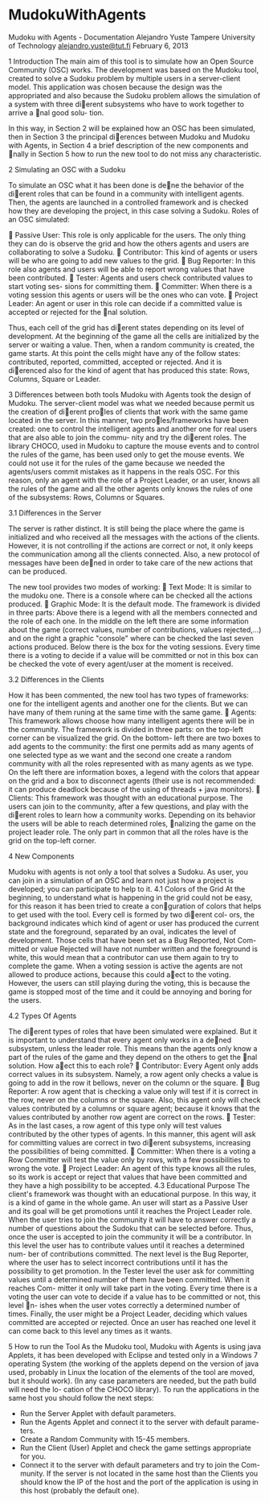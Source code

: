 MudokuWithAgents
================

Mudoku with Agents - Documentation
Alejandro Yuste
Tampere University of Technology
alejandro.yuste@tut.fi
February 6, 2013

1 Introduction
The main aim of this tool is to simulate how an Open Source Community
(OSC) works. The development was based on the Mudoku tool, created to
solve a Sudoku problem by multiple users in a server-client model. This
application was chosen because the design was the appropriated and also
because the Sudoku problem allows the simulation of a system with three
dierent subsystems who have to work together to arrive a nal good solu-
tion.

In this way, in Section 2 will be explained how an OSC has been simulated,
then in Section 3 the principal dierences between Mudoku and Mudoku with
Agents, in Section 4 a brief description of the new components and nally in
Section 5 how to run the new tool to do not miss any characteristic.

2 Simulating an OSC with a Sudoku

To simulate an OSC what it has been done is dene the behavior of the
dierent roles that can be found in a community with intelligent agents.
Then, the agents are launched in a controlled framework and is checked how
they are developing the project, in this case solving a Sudoku. Roles of an
OSC simulated:

 Passive User: This role is only applicable for the users. The only thing
they can do is observe the grid and how the others agents and users
are collaborating to solve a Sudoku.
 Contributor: This kind of agents or users will be who are going to add
new values to the grid.
 Bug Reporter: In this role also agents and users will be able to report
wrong values that have been contributed.
 Tester: Agents and users check contributed values to start voting ses-
sions for committing them.
 Committer: When there is a voting session this agents or users will be
the ones who can vote.
 Project Leader: An agent or user in this role can decide if a committed
value is accepted or rejected for the nal solution.

Thus, each cell of the grid has dierent states depending on its level of
development. At the beginning of the game all the cells are initialized by
the server or waiting a value. Then, when a random community is created,
the game starts. At this point the cells might have any of the follow states:
contributed, reported, committed, accepted or rejected. And it is dierenced
also for the kind of agent that has produced this state: Rows, Columns,
Square or Leader.

3 Differences between both tools
Mudoku with Agents took the design of Mudoku. The server-client model
was what we needed because permit us the creation of dierent proles of
clients that work with the same game located in the server. In this manner,
two proles/frameworks have been created: one to control the intelligent
agents and another one for real users that are also able to join the commu-
nity and try the dierent roles.
The library CHOCO, used in Mudoku to capture the mouse events and to
control the rules of the game, has been used only to get the mouse events. We
could not use it for the rules of the game because we needed the agents/users
commit mistakes as it happens in the reals OSC. For this reason, only an
agent with the role of a Project Leader, or an user, knows all the rules of the
game and all the other agents only knows the rules of one of the subsystems:
Rows, Columns or Squares.


3.1 Differences in the Server

The server is rather distinct. It is still being the place where the game is
initialized and who received all the messages with the actions of the clients.
However, it is not controlling if the actions are correct or not, it only keeps
the communication among all the clients connected. Also, a new protocol of
messages have been dened in order to take care of the new actions that can
be produced.

The new tool provides two modes of working:
 Text Mode: It is similar to the mudoku one. There is a console where
can be checked all the actions produced.
 Graphic Mode: It is the default mode. The framework is divided in
three parts: Above there is a legend with all the members connected
and the role of each one. In the middle on the left there are some
information about the game (correct values, number of contributions,
values rejected,...) and on the right a graphic "console" where can be
checked the last seven actions produced. Below there is the box for
the voting sessions. Every time there is a voting to decide if a value
will be committed or not in this box can be checked the vote of every
agent/user at the moment is received.

3.2 Differences in the Clients

How it has been commented, the new tool has two types of frameworks: one
for the intelligent agents and another one for the clients. But we can have
many of them runing at the same time with the same game.
 Agents: This framework allows choose how many intelligent agents
there will be in the community. The framework is divided in three
parts: on the top-left corner can be visualized the grid. On the bottom-
left there are two boxes to add agents to the community: the first one
permits add as many agents of one selected type as we want and the
second one create a random community with all the roles represented
with as many agents as we type. On the left there are information
boxes, a legend with the colors that appear on the grid and a box
to disconnect agents (their use is not recommended: it can produce
deadlock because of the using of threads + java monitors).
 Clients: This framework was thought with an educational purpose. The
users can join to the community, after a few questions, and play with
the dierent roles to learn how a community works. Depending on its
behavior the users will be able to reach determined roles, nalizing the
game on the project leader role. The only part in common that all the
roles have is the grid on the top-left corner.


4 New Components


Mudoku with agents is not only a tool that solves a Sudoku. As user, you can
join in a simulation of an OSC and learn not just how a project is developed;
you can participate to help to it.
4.1 Colors of the Grid
At the beginning, to understand what is happening in the grid could not be
easy, for this reason it has been tried to create a conguration of colors that
helps to get used with the tool. Every cell is formed by two dierent col-
ors, the background indicates which kind of agent or user has produced the
current state and the foreground, separated by an oval, indicates the level of
development. Those cells that have been set as a Bug Reported, Not Com-
mitted or value Rejected will have not number written and the foreground
is white, this would mean that a contributor can use them again to try to
complete the game.
When a voting session is active the agents are not allowed to produce actions,
because this could aect to the voting. However, the users can still playing
during the voting, this is because the game is stopped most of the time and
it could be annoying and boring for the users.

4.2 Types Of Agents


The dierent types of roles that have been simulated were explained. But it is
important to understand that every agent only works in a dened subsystem,
unless the leader role. This means than the agents only know a part of the
rules of the game and they depend on the others to get the nal solution.
How aect this to each role?
 Contributor: Every Agent only adds correct values in its subsystem.
Namely, a row agent only checks a value is going to add in the row it
bellows, never on the column or the square.
 Bug Reporter: A row agent that is checking a value only will test if it
is correct in the row, never on the columns or the square. Also, this
agent only will check values contributed by a columns or square agent;
because it knows that the values contributed by another row agent are
correct on the rows.
 Tester: As in the last cases, a row agent of this type only will test values
contributed by the other types of agents. In this manner, this agent
will ask for committing values are correct in two dierent subsystems,
increasing the possibilities of being committed.
 Committer: When there is a voting a Row Committer will test the
value only by rows, with a few possibilities to wrong the vote.
 Project Leader: An agent of this type knows all the rules, so its work
is accept or reject that values that have been committed and they have
a high possibility to be accepted.
4.3 Educational Purpose
The client's framework was thought with an educational purpose. In this
way, it is a kind of game in the whole game. An user will start as a Passive
User and its goal will be get promotions until it reaches the Project Leader
role.
When the user tries to join the community it will have to answer correctly
a number of questions about the Sudoku that can be selected before. Thus,
once the user is accepted to join the community it will be a contributor. In
this level the user has to contribute values until it reaches a determined num-
ber of contributions committed. The next level is the Bug Reporter, where
the user has to select incorrect contributions until it has the possibility to
get promotion. In the Tester level the user ask for committing values until
a determined number of them have been committed. When it reaches Com-
mitter it only will take part in the voting. Every time there is a voting the
user can vote to decide if a value has to be committed or not, this level n-
ishes when the user votes correctly a determined number of times. Finally,
the user might be a Project Leader, deciding which values committed are
accepted or rejected.
Once an user has reached one level it can come back to this level any times
as it wants.

5 How to run the Tool
As the Mudoku tool, Mudoku with Agents is using java Applets, it has been
developed with Eclipse and tested only in a Windows 7 operating System
(the working of the applets depend on the version of java used, probably in
Linux the location of the elements of the tool are moved, but it should work).
(In any case parameters are needed, but the path build will need the lo-
cation of the CHOCO library). To run the applications in the same host you
should follow the next steps:

- Run the Server Applet with default parameters.
- Run the Agents Applet and connect it to the server with default parame-
ters.
- Create a Random Community with 15-45 members.
- Run the Client (User) Applet and check the game settings appropriate for
you.
- Connect it to the server with default parameters and try to join the Com-
munity.
If the server is not located in the same host than the Clients you should
know the IP of the host and the port of the application is using in this host
(probably the default one).
